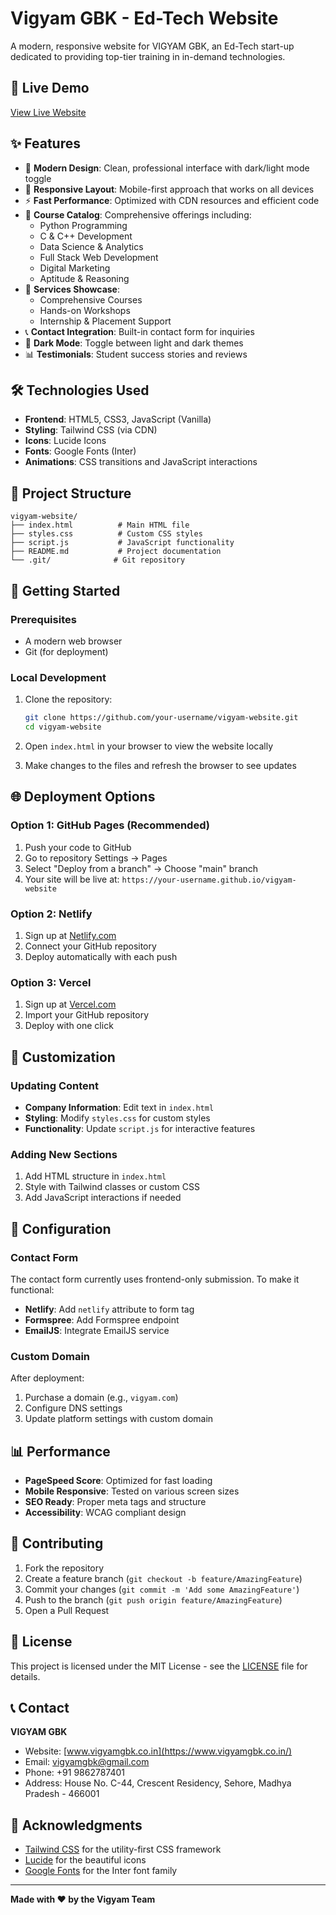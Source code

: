 # Vigyam GBK - Ed-Tech Website

A modern, responsive website for VIGYAM GBK, an Ed-Tech start-up dedicated to providing top-tier training in in-demand technologies.

## 🚀 Live Demo

[View Live Website](https://taparup.github.io/vigyam-website/)

## ✨ Features

- 🎨 **Modern Design**: Clean, professional interface with dark/light mode toggle
- 📱 **Responsive Layout**: Mobile-first approach that works on all devices
- ⚡ **Fast Performance**: Optimized with CDN resources and efficient code
- 🎯 **Course Catalog**: Comprehensive offerings including:
  - Python Programming
  - C & C++ Development
  - Data Science & Analytics
  - Full Stack Web Development
  - Digital Marketing
  - Aptitude & Reasoning
- 💼 **Services Showcase**: 
  - Comprehensive Courses
  - Hands-on Workshops
  - Internship & Placement Support
- 📞 **Contact Integration**: Built-in contact form for inquiries
- 🌙 **Dark Mode**: Toggle between light and dark themes
- 📊 **Testimonials**: Student success stories and reviews

## 🛠️ Technologies Used

- **Frontend**: HTML5, CSS3, JavaScript (Vanilla)
- **Styling**: Tailwind CSS (via CDN)
- **Icons**: Lucide Icons
- **Fonts**: Google Fonts (Inter)
- **Animations**: CSS transitions and JavaScript interactions

## 📁 Project Structure

```
vigyam-website/
├── index.html          # Main HTML file
├── styles.css          # Custom CSS styles
├── script.js           # JavaScript functionality
├── README.md           # Project documentation
└── .git/              # Git repository
```

## 🚀 Getting Started

### Prerequisites
- A modern web browser
- Git (for deployment)

### Local Development
1. Clone the repository:
   ```bash
   git clone https://github.com/your-username/vigyam-website.git
   cd vigyam-website
   ```

2. Open `index.html` in your browser to view the website locally

3. Make changes to the files and refresh the browser to see updates

## 🌐 Deployment Options

### Option 1: GitHub Pages (Recommended)
1. Push your code to GitHub
2. Go to repository Settings → Pages
3. Select "Deploy from a branch" → Choose "main" branch
4. Your site will be live at: `https://your-username.github.io/vigyam-website`

### Option 2: Netlify
1. Sign up at [Netlify.com](https://netlify.com)
2. Connect your GitHub repository
3. Deploy automatically with each push

### Option 3: Vercel
1. Sign up at [Vercel.com](https://vercel.com)
2. Import your GitHub repository
3. Deploy with one click

## 📝 Customization

### Updating Content
- **Company Information**: Edit text in `index.html`
- **Styling**: Modify `styles.css` for custom styles
- **Functionality**: Update `script.js` for interactive features

### Adding New Sections
1. Add HTML structure in `index.html`
2. Style with Tailwind classes or custom CSS
3. Add JavaScript interactions if needed

## 🔧 Configuration

### Contact Form
The contact form currently uses frontend-only submission. To make it functional:
- **Netlify**: Add `netlify` attribute to form tag
- **Formspree**: Add Formspree endpoint
- **EmailJS**: Integrate EmailJS service

### Custom Domain
After deployment:
1. Purchase a domain (e.g., `vigyam.com`)
2. Configure DNS settings
3. Update platform settings with custom domain

## 📊 Performance

- **PageSpeed Score**: Optimized for fast loading
- **Mobile Responsive**: Tested on various screen sizes
- **SEO Ready**: Proper meta tags and structure
- **Accessibility**: WCAG compliant design

## 🤝 Contributing

1. Fork the repository
2. Create a feature branch (`git checkout -b feature/AmazingFeature`)
3. Commit your changes (`git commit -m 'Add some AmazingFeature'`)
4. Push to the branch (`git push origin feature/AmazingFeature`)
5. Open a Pull Request

## 📄 License

This project is licensed under the MIT License - see the [LICENSE](LICENSE) file for details.

## 📞 Contact

**VIGYAM GBK**
- Website: [www.vigyamgbk.co.in](https://www.vigyamgbk.co.in/)
- Email: vigyamgbk@gmail.com
- Phone: +91 9862787401
- Address: House No. C-44, Crescent Residency, Sehore, Madhya Pradesh - 466001

## 🙏 Acknowledgments

- [Tailwind CSS](https://tailwindcss.com/) for the utility-first CSS framework
- [Lucide](https://lucide.dev/) for the beautiful icons
- [Google Fonts](https://fonts.google.com/) for the Inter font family

---

**Made with ❤️ by the Vigyam Team**
